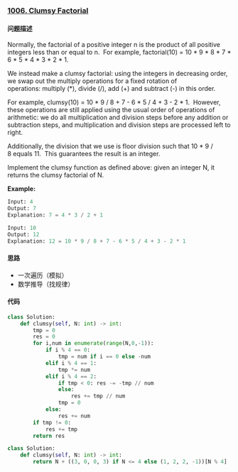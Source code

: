 ### [1006. Clumsy Factorial](https://leetcode-cn.com/problems/clumsy-factorial/)

#### 问题描述
Normally, the factorial of a positive integer n is the product of all positive integers less than or equal to n.  For example, factorial(10) = 10 * 9 * 8 * 7 * 6 * 5 * 4 * 3 * 2 * 1.

We instead make a clumsy factorial: using the integers in decreasing order, we swap out the multiply operations for a fixed rotation of operations: multiply (*), divide (/), add (+) and subtract (-) in this order.

For example, clumsy(10) = 10 * 9 / 8 + 7 - 6 * 5 / 4 + 3 - 2 * 1.  However, these operations are still applied using the usual order of operations of arithmetic: we do all multiplication and division steps before any addition or subtraction steps, and multiplication and division steps are processed left to right.

Additionally, the division that we use is floor division such that 10 * 9 / 8 equals 11.  This guarantees the result is an integer.

Implement the clumsy function as defined above: given an integer N, it returns the clumsy factorial of N.

**Example:**
```python
Input: 4
Output: 7
Explanation: 7 = 4 * 3 / 2 + 1
```
```python
Input: 10
Output: 12
Explanation: 12 = 10 * 9 / 8 + 7 - 6 * 5 / 4 + 3 - 2 * 1
```

#### 思路
- 一次遍历（模拟）
- 数学推导（找规律）

#### 代码

```python
class Solution:
    def clumsy(self, N: int) -> int:
        tmp = 0
        res = 0
        for i,num in enumerate(range(N,0,-1)):
            if i % 4 == 0:
                tmp = num if i == 0 else -num
            elif i % 4 == 1:
                tmp *= num
            elif i % 4 == 2:
                if tmp < 0: res -= -tmp // num
                else:
                    res += tmp // num
                tmp = 0
            else:
                res += num
        if tmp != 0:
            res += tmp
        return res
```
```python
class Solution:
    def clumsy(self, N: int) -> int:
        return N + ((3, 0, 0, 3) if N <= 4 else (1, 2, 2, -1))[N % 4]
```